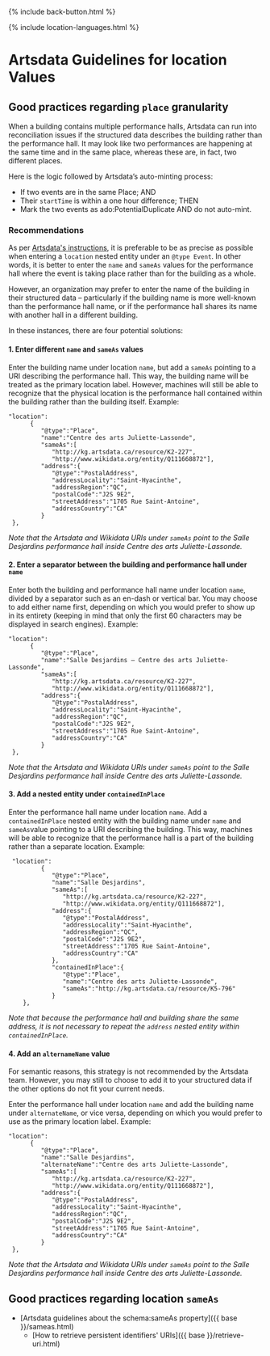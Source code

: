<p>{% include back-button.html %}</p>
{% include location-languages.html %}

# Artsdata Guidelines for location Values


## Good practices regarding `place` granularity

When a building contains multiple performance halls, Artsdata can run into reconciliation issues if the structured data describes the building rather than the performance hall. It may look like two performances are happening at the same time and in the same place, whereas these are, in fact, two different places.

Here is the logic followed by Artsdata’s auto-minting process: 
* If two events are in the same Place; AND
* Their `startTime` is within a one hour difference; THEN
* Mark the two events as ado:PotentialDuplicate AND do not auto-mint.


### Recommendations

As per [Artsdata's instructions](https://culturecreates.github.io/artsdata-data-model/classes/event.html#properties), it is preferable to be as precise as possible when entering a `location` nested entity under an `@type Event`. In other words, it is better to enter the `name` and `sameAs` values for the performance hall where the event is taking place rather than for the building as a whole. 

However, an organization may prefer to enter the name of the building in their structured data – particularly if the building name is more well-known than the performance hall name, or if the performance hall shares its name with another hall in a different building. 

In these instances, there are four potential solutions:

#### 1. Enter different `name` and `sameAs` values

Enter the building name under location `name`, but add a `sameAs` pointing to a URI describing the performance hall. This way, the building name will be treated as the primary location label. However, machines will still be able to recognize that the physical location is the performance hall contained within the building rather than the building itself.
   Example:
   ```
"location":
         {
            "@type":"Place",
            "name":"Centre des arts Juliette-Lassonde",
            "sameAs":[
               "http://kg.artsdata.ca/resource/K2-227",
               "http://www.wikidata.org/entity/Q111668872"],
            "address":{
               "@type":"PostalAddress",
               "addressLocality":"Saint-Hyacinthe",
               "addressRegion":"QC",
               "postalCode":"J2S 9E2",
               "streetAddress":"1705 Rue Saint-Antoine",
               "addressCountry":"CA"
            }
    },
```
*Note that the Artsdata and Wikidata URIs under `sameAs` point to the Salle Desjardins performance hall inside Centre des arts Juliette-Lassonde.*

#### 2. Enter a separator between the building and performance hall under `name`

Enter both the building and performance hall name under location `name`, divided by a separator such as an en-dash or vertical bar. You may choose to add either name first, depending on which you would prefer to show up in its entirety (keeping in mind that only the first 60 characters may be displayed in search engines).
   Example:
   ```
"location":
         {
            "@type":"Place",
            "name":"Salle Desjardins – Centre des arts Juliette-Lassonde",
            "sameAs":[
               "http://kg.artsdata.ca/resource/K2-227",
               "http://www.wikidata.org/entity/Q111668872"],
            "address":{
               "@type":"PostalAddress",
               "addressLocality":"Saint-Hyacinthe",
               "addressRegion":"QC",
               "postalCode":"J2S 9E2",
               "streetAddress":"1705 Rue Saint-Antoine",
               "addressCountry":"CA"
            }
    },
```
*Note that the Artsdata and Wikidata URIs under `sameAs` point to the Salle Desjardins performance hall inside Centre des arts Juliette-Lassonde.*


#### 3. Add a nested entity under `containedInPlace`

Enter the performance hall name under location `name`. Add a `containedInPlace` nested entity with the building name under `name` and `sameAs`value pointing to a URI describing the building. This way, machines will be able to recognize that the performance hall is a part of the building rather than a separate location.
   Example:
```
 "location":
         {
            "@type":"Place",
            "name":"Salle Desjardins",
            "sameAs":[
               "http://kg.artsdata.ca/resource/K2-227",
               "http://www.wikidata.org/entity/Q111668872"],
            "address":{
               "@type":"PostalAddress",
               "addressLocality":"Saint-Hyacinthe",
               "addressRegion":"QC",
               "postalCode":"J2S 9E2",
               "streetAddress":"1705 Rue Saint-Antoine",
               "addressCountry":"CA"
            },
            "containedInPlace":{
               "@type":"Place",
               "name":"Centre des arts Juliette-Lassonde",
               "sameAs":"http://kg.artsdata.ca/resource/K5-796"
            }
    },
```
*Note that because the performance hall and building share the same address, it is not necessary to repeat the `address` nested entity within `containedInPlace`.*


#### 4. Add an `alternameName` value

For semantic reasons, this strategy is not recommended by the Artsdata team. However, you may still to choose to add it to your structured data if the other options do not fit your current needs.

Enter the performance hall under location `name` and add the building name under `alternateName`, or vice versa, depending on which you would prefer to use as the primary location label.
   Example:
   ```
"location":
         {
            "@type":"Place",
            "name":"Salle Desjardins",
            "alternateName":"Centre des arts Juliette-Lassonde",
            "sameAs":[
               "http://kg.artsdata.ca/resource/K2-227",
               "http://www.wikidata.org/entity/Q111668872"],
            "address":{
               "@type":"PostalAddress",
               "addressLocality":"Saint-Hyacinthe",
               "addressRegion":"QC",
               "postalCode":"J2S 9E2",
               "streetAddress":"1705 Rue Saint-Antoine",
               "addressCountry":"CA"
            }
    },
```
*Note that the Artsdata and Wikidata URIs under `sameAs` point to the Salle Desjardins performance hall inside Centre des arts Juliette-Lassonde.*

## Good practices regarding location `sameAs`

- [Artsdata guidelines about the schema:sameAs property]({{ base }}/sameas.html)
  - [How to retrieve persistent identifiers' URIs]({{ base }}/retrieve-uri.html)
